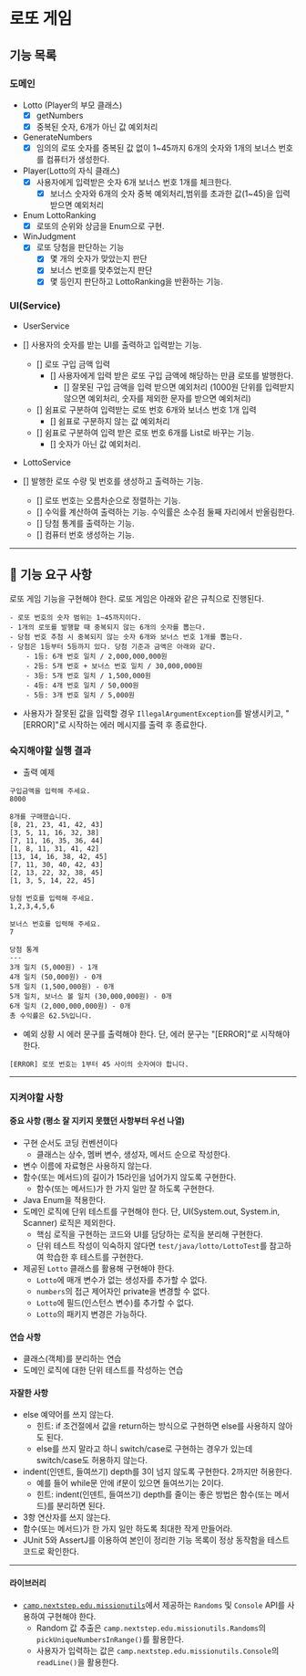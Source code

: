 # 로또 게임

## 기능 목록

### 도메인

- Lotto (Player의 부모 클래스)
  - [x] getNumbers
  - [x] 중복된 숫자, 6개가 아닌 값 예외처리

- GenerateNumbers
  - [x] 임의의 로또 숫자를 중복된 값 없이 1~45까지 6개의 숫자와 1개의 보너스 번호를 컴퓨터가 생성한다. 
 
- Player(Lotto의 자식 클래스)
  - [x] 사용자에게 입력받은 숫자 6개 보너스 번호 1개를 체크한다.
    - [x] 보너스 숫자와 6개의 숫자 중복 예외처리,범위를 초과한 값(1~45)을 입력 받으면 예외처리

- Enum LottoRanking
  - [x] 로또의 순위와 상금을 Enum으로 구현.

- WinJudgment
  - [x] 로또 당첨을 판단하는 기능
    - [x] 몇 개의 숫자가 맞았는지 판단
    - [x] 보너스 번호를 맞추었는지 판단
    - [x] 몇 등인지 판단하고 LottoRanking을 반환하는 기능.
    
### UI(Service)

- UserService
- [] 사용자의 숫자를 받는 UI를 출력하고 입력받는 기능.
  - [] 로또 구입 금액 입력
    - [] 사용자에게 입력 받은 로또 구입 금액에 해당하는 만큼 로또를 발행한다.
      - [] 잘못된 구입 금액을 입력 받으면 예외처리 (1000원 단위를 입력받지 않으면 예외처리, 숫자를 제외한 문자를 받으면 예외처리)
  - [] 쉼표로 구분하여 입력받는 로또 번호 6개와 보너스 번호 1개 입력
    - [] 쉼표로 구분하지 않는 값 예외처리
  - [] 쉼표로 구분하여 입력 받은 로또 번호 6개를 List로 바꾸는 기능.
    - [] 숫자가 아닌 값 예외처리.
    
- LottoService
- [] 발행한 로또 수량 및 번호를 생성하고 출력하는 기능.
  - [] 로또 번호는 오름차순으로 정렬하는 기능.
  - [] 수익률 계산하여 출력하는 기능. 수익률은 소수점 둘째 자리에서 반올림한다.
  - [] 당첨 통계를 출력하는 기능.
  - [] 컴퓨터 번호 생성하는 기능.

  

---
## 🚀 기능 요구 사항

로또 게임 기능을 구현해야 한다. 로또 게임은 아래와 같은 규칙으로 진행된다.

```
- 로또 번호의 숫자 범위는 1~45까지이다.
- 1개의 로또를 발행할 때 중복되지 않는 6개의 숫자를 뽑는다.
- 당첨 번호 추첨 시 중복되지 않는 숫자 6개와 보너스 번호 1개를 뽑는다.
- 당첨은 1등부터 5등까지 있다. 당첨 기준과 금액은 아래와 같다.
    - 1등: 6개 번호 일치 / 2,000,000,000원
    - 2등: 5개 번호 + 보너스 번호 일치 / 30,000,000원
    - 3등: 5개 번호 일치 / 1,500,000원
    - 4등: 4개 번호 일치 / 50,000원
    - 5등: 3개 번호 일치 / 5,000원
```
- 사용자가 잘못된 값을 입력할 경우 `IllegalArgumentException`를 발생시키고, "[ERROR]"로 시작하는 에러 메시지를 출력 후 종료한다.

### 숙지해야할 실행 결과

- 출력 예제
```
구입금액을 입력해 주세요.
8000

8개를 구매했습니다.
[8, 21, 23, 41, 42, 43] 
[3, 5, 11, 16, 32, 38] 
[7, 11, 16, 35, 36, 44] 
[1, 8, 11, 31, 41, 42] 
[13, 14, 16, 38, 42, 45] 
[7, 11, 30, 40, 42, 43] 
[2, 13, 22, 32, 38, 45] 
[1, 3, 5, 14, 22, 45]

당첨 번호를 입력해 주세요.
1,2,3,4,5,6

보너스 번호를 입력해 주세요.
7

당첨 통계
---
3개 일치 (5,000원) - 1개
4개 일치 (50,000원) - 0개
5개 일치 (1,500,000원) - 0개
5개 일치, 보너스 볼 일치 (30,000,000원) - 0개
6개 일치 (2,000,000,000원) - 0개
총 수익률은 62.5%입니다.
```
- 예외 상황 시 에러 문구를 출력해야 한다. 단, 에러 문구는 "[ERROR]"로 시작해야 한다.

```
[ERROR] 로또 번호는 1부터 45 사이의 숫자여야 합니다.
```


---
### 지켜야할 사항

#### 중요 사항 (평소 잘 지키지 못했던 사항부터 우선 나열)

- 구현 순서도 코딩 컨벤션이다
  - 클래스는 상수, 멤버 변수, 생성자, 메서드 순으로 작성한다.
- 변수 이름에 자료형은 사용하지 않는다.
- 함수(또는 메서드)의 길이가 15라인을 넘어가지 않도록 구현한다.
  - 함수(또는 메서드)가 한 가지 일만 잘 하도록 구현한다.
- Java Enum을 적용한다.
- 도메인 로직에 단위 테스트를 구현해야 한다. 단, UI(System.out, System.in, Scanner) 로직은 제외한다.
  - 핵심 로직을 구현하는 코드와 UI를 담당하는 로직을 분리해 구현한다.
  - 단위 테스트 작성이 익숙하지 않다면 `test/java/lotto/LottoTest`를 참고하여 학습한 후 테스트를 구현한다.
- 제공된 `Lotto` 클래스를 활용해 구현해야 한다.
  - `Lotto`에 매개 변수가 없는 생성자를 추가할 수 없다.
  - `numbers`의 접근 제어자인 private을 변경할 수 없다.
  - `Lotto`에 필드(인스턴스 변수)를 추가할 수 없다.
  - `Lotto`의 패키지 변경은 가능하다.

#### 연습 사항

- 클래스(객체)를 분리하는 연습
- 도메인 로직에 대한 단위 테스트를 작성하는 연습

#### 자잘한 사항
- else 예약어를 쓰지 않는다.
  - 힌트: if 조건절에서 값을 return하는 방식으로 구현하면 else를 사용하지 않아도 된다.
  - else를 쓰지 말라고 하니 switch/case로 구현하는 경우가 있는데 switch/case도 허용하지 않는다.
- indent(인덴트, 들여쓰기) depth를 3이 넘지 않도록 구현한다. 2까지만 허용한다.
  - 예를 들어 while문 안에 if문이 있으면 들여쓰기는 2이다.
  - 힌트: indent(인덴트, 들여쓰기) depth를 줄이는 좋은 방법은 함수(또는 메서드)를 분리하면 된다.
- 3항 연산자를 쓰지 않는다.
- 함수(또는 메서드)가 한 가지 일만 하도록 최대한 작게 만들어라.
- JUnit 5와 AssertJ를 이용하여 본인이 정리한 기능 목록이 정상 동작함을 테스트 코드로 확인한다.

---
#### 라이브러리

- [`camp.nextstep.edu.missionutils`](https://github.com/woowacourse-projects/mission-utils)에서 제공하는 `Randoms` 및 `Console` API를 사용하여 구현해야 한다.
  - Random 값 추출은 `camp.nextstep.edu.missionutils.Randoms`의 `pickUniqueNumbersInRange()`를 활용한다.
  - 사용자가 입력하는 값은 `camp.nextstep.edu.missionutils.Console`의 `readLine()`을 활용한다.

